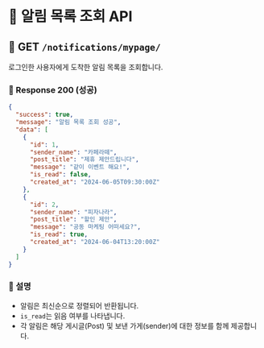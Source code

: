 # 🔔 알림 목록 조회 API

## 🔎 GET `/notifications/mypage/`

로그인한 사용자에게 도착한 알림 목록을 조회합니다.

### 🔹 Response 200 (성공)

```json
{
  "success": true,
  "message": "알림 목록 조회 성공",
  "data": [
    {
      "id": 1,
      "sender_name": "카페라떼",
      "post_title": "제휴 제안드립니다",
      "message": "같이 이벤트 해요!",
      "is_read": false,
      "created_at": "2024-06-05T09:30:00Z"
    },
    {
      "id": 2,
      "sender_name": "피자나라",
      "post_title": "할인 제안",
      "message": "공동 마케팅 어떠세요?",
      "is_read": true,
      "created_at": "2024-06-04T13:20:00Z"
    }
  ]
}
```

### 🔖 설명

* 알림은 최신순으로 정렬되어 반환됩니다.
* `is_read`는 읽음 여부를 나타냅니다.
* 각 알림은 해당 게시글(Post) 및 보낸 가게(sender)에 대한 정보를 함께 제공합니다.
